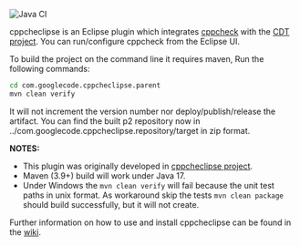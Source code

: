 ![Java CI](https://github.com/kwin/cppcheclipse/workflows/Java%20CI/badge.svg)

cppcheclipse is an Eclipse plugin which integrates [cppcheck](https://cppcheck.sourceforge.io) with the [CDT project](https://eclipse.org/cdt/). You can run/configure cppcheck from the Eclipse UI.

To build the project on the command line it requires maven, Run the following commands:
```bash
cd com.googlecode.cppcheclipse.parent
mvn clean verify
```
It will not increment the version number nor deploy/publish/release the artifact. You can find the built p2 repository now in ../com.googlecode.cppcheclipse.repository/target in zip format.

**NOTES:**

* This plugin was originally developed in [cppcheclipse project](https://github.com/kwin/cppcheclipse).
* Maven (3.9+) build will work under Java 17.
* Under Windows the `mvn clean verify` will fail because the unit test paths in unix format. As workaround skip the tests `mvn clean package` should build successfully, but it will not create.


Further information on how to use and install cppcheclipse can be found in the [wiki](https://github.com/kwin/cppcheclipse/wiki).
